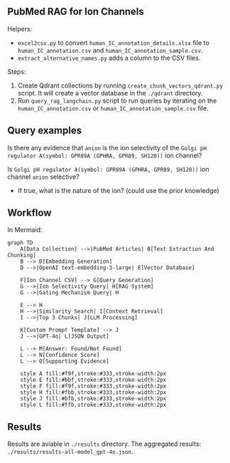 ## PubMed RAG for Ion Channels

Helpers:
- `excel2csv.py` to convert `human_IC_annotation_details.xlsx` file to `human_IC_annotation.csv` and `human_IC_annotation_sample.csv`. 
- `extract_alternative_names.py` adds a column to the CSV files.

Steps:
1. Create Qdrant collections by running `create_chunk_vectors_qdrant.py` script. It will create a vector database in the `./qdrant` directory.
2. Run `query_rag_langchain.py` script to run queries by iterating on the `human_IC_annotation.csv` or `human_IC_annotation_sample.csv` file.

## Query examples
Is there any evidence that `anion` is the ion selectivity of the `Golgi pH regulator A(symbol: GPR89A (GPHRA, GPR89, SH120))` ion channel?

Is `Golgi pH regulator A(symbol: GPR89A (GPHRA, GPR89, SH120))` ion channel `anion` selective? 
- If true, what is the nature of the ion? (could use the prior knowledge)

## Workflow

In Mermaid:
```
graph TD
    A[Data Collection] -->|PubMed Articles| B[Text Extraction And Chunking]
    B --> D[Embedding Generation]
    D -->|OpenAI text-embedding-3-large| E[Vector Database]
    
    F[Ion Channel CSV] --> G[Query Generation]
    G -->|Ion Selectivity Query| H[RAG System]
    G -->|Gating Mechanism Query| H
    
    E --> H
    H -->|Similarity Search| I[Context Retrieval]
    I -->|Top 3 Chunks| J[LLM Processing]
    
    K[Custom Prompt Template] --> J
    J -->|GPT-4o| L[JSON Output]
    
    L --> M[Answer: Found/Not Found]
    L --> N[Confidence Score]
    L --> O[Supporting Evidence]
    
    style A fill:#f9f,stroke:#333,stroke-width:2px
    style E fill:#bbf,stroke:#333,stroke-width:2px
    style F fill:#f9f,stroke:#333,stroke-width:2px
    style H fill:#fbb,stroke:#333,stroke-width:2px
    style J fill:#bfb,stroke:#333,stroke-width:2px
    style L fill:#ffb,stroke:#333,stroke-width:2px
```

## Results

Results are aviable in `./results` directory. 
The aggregated results: `./results/results-all-model_gpt-4o.json`.